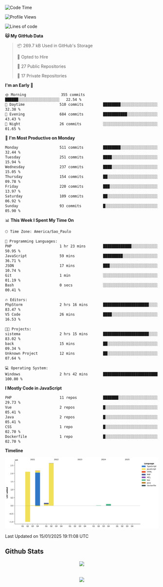  
<!--START_SECTION:waka-->
![Code Time](http://img.shields.io/badge/Code%20Time-1%2C743%20hrs%2046%20mins-blue)

![Profile Views](http://img.shields.io/badge/Profile%20Views-0-blue)

![Lines of code](https://img.shields.io/badge/From%20Hello%20World%20I%27ve%20Written-7.2%20million%20lines%20of%20code-blue)

**🐱 My GitHub Data** 

> 📦 269.7 kB Used in GitHub's Storage 
 > 
> 💼 Opted to Hire
 > 
> 📜 27 Public Repositories 
 > 
> 🔑 17 Private Repositories 
 > 
**I'm an Early 🐤** 

```text
🌞 Morning                355 commits         ██████░░░░░░░░░░░░░░░░░░░   22.54 % 
🌆 Daytime                510 commits         ████████░░░░░░░░░░░░░░░░░   32.38 % 
🌃 Evening                684 commits         ███████████░░░░░░░░░░░░░░   43.43 % 
🌙 Night                  26 commits          ░░░░░░░░░░░░░░░░░░░░░░░░░   01.65 % 
```
📅 **I'm Most Productive on Monday** 

```text
Monday                   511 commits         ████████░░░░░░░░░░░░░░░░░   32.44 % 
Tuesday                  251 commits         ████░░░░░░░░░░░░░░░░░░░░░   15.94 % 
Wednesday                237 commits         ████░░░░░░░░░░░░░░░░░░░░░   15.05 % 
Thursday                 154 commits         ██░░░░░░░░░░░░░░░░░░░░░░░   09.78 % 
Friday                   220 commits         ███░░░░░░░░░░░░░░░░░░░░░░   13.97 % 
Saturday                 109 commits         ██░░░░░░░░░░░░░░░░░░░░░░░   06.92 % 
Sunday                   93 commits          █░░░░░░░░░░░░░░░░░░░░░░░░   05.90 % 
```


📊 **This Week I Spent My Time On** 

```text
🕑︎ Time Zone: America/Sao_Paulo

💬 Programming Languages: 
PHP                      1 hr 23 mins        █████████████░░░░░░░░░░░░   50.95 % 
JavaScript               59 mins             █████████░░░░░░░░░░░░░░░░   36.71 % 
JSON                     17 mins             ███░░░░░░░░░░░░░░░░░░░░░░   10.74 % 
Git                      1 min               ░░░░░░░░░░░░░░░░░░░░░░░░░   01.19 % 
Bash                     0 secs              ░░░░░░░░░░░░░░░░░░░░░░░░░   00.41 % 

🔥 Editors: 
PhpStorm                 2 hrs 16 mins       █████████████████████░░░░   83.47 % 
VS Code                  26 mins             ████░░░░░░░░░░░░░░░░░░░░░   16.53 % 

🐱‍💻 Projects: 
sistema                  2 hrs 15 mins       █████████████████████░░░░   83.02 % 
back                     15 mins             ██░░░░░░░░░░░░░░░░░░░░░░░   09.34 % 
Unknown Project          12 mins             ██░░░░░░░░░░░░░░░░░░░░░░░   07.64 % 

💻 Operating System: 
Windows                  2 hrs 42 mins       █████████████████████████   100.00 % 
```

**I Mostly Code in JavaScript** 

```text
PHP                      11 repos            ███████░░░░░░░░░░░░░░░░░░   29.73 % 
Vue                      2 repos             █░░░░░░░░░░░░░░░░░░░░░░░░   05.41 % 
Java                     2 repos             █░░░░░░░░░░░░░░░░░░░░░░░░   05.41 % 
CSS                      1 repo              █░░░░░░░░░░░░░░░░░░░░░░░░   02.70 % 
Dockerfile               1 repo              █░░░░░░░░░░░░░░░░░░░░░░░░   02.70 % 
```



**Timeline**

![Lines of Code chart](https://raw.githubusercontent.com/MaueDev/MaueDev/main/assets/bar_graph.png)


 Last Updated on 15/01/2025 19:11:08 UTC
<!--END_SECTION:waka-->

## Github Stats  
<div align="center"><img src="https://github-readme-stats.vercel.app/api/top-langs/?username=MaueDev&hide_border=true&layout=compact" align="center" /></div>  

<br/>  

<br/>  

<div align="center">
<img src="https://komarev.com/ghpvc/?username=MaueDev&&style=flat-square" align="center" />
</div>  
  
